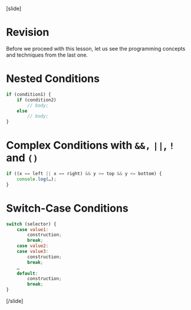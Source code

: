 [slide]
# Revision 
Before we proceed with this lesson, let us see the programming concepts and techniques from the last one. 

# Nested Conditions
```js
if (condition1) {
    if (condition2)
        // body; 
    else
        // body;
}
```

# Complex Conditions with `&&,` `||`, `!` and `()`
```js
if ((x == left || x == right) && y >= top && y <= bottom) {
    console.log(…);
}
```

# Switch-Case Conditions
```js
switch (selector) {
    case value1:
        construction;
        break;
    case value2:
    case value3:
        construction;
        break;
    …
    default:
        construction;
        break;
}
```
[/slide]

